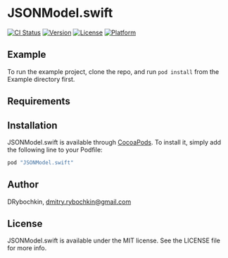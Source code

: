 # JSONModel.swift

[![CI Status](http://img.shields.io/travis/DRybochkin/JSONModel.swift.svg?style=flat)](https://travis-ci.org/DRybochkin/JSONModel.swift)
[![Version](https://img.shields.io/cocoapods/v/JSONModel.swift.svg?style=flat)](http://cocoapods.org/pods/JSONModel.swift)
[![License](https://img.shields.io/cocoapods/l/JSONModel.swift.svg?style=flat)](http://cocoapods.org/pods/JSONModel.swift)
[![Platform](https://img.shields.io/cocoapods/p/JSONModel.swift.svg?style=flat)](http://cocoapods.org/pods/JSONModel.swift)

## Example

To run the example project, clone the repo, and run `pod install` from the Example directory first.

## Requirements

## Installation

JSONModel.swift is available through [CocoaPods](http://cocoapods.org). To install
it, simply add the following line to your Podfile:

```ruby
pod "JSONModel.swift"
```

## Author

DRybochkin, dmitry.rybochkin@gmail.com

## License

JSONModel.swift is available under the MIT license. See the LICENSE file for more info.
